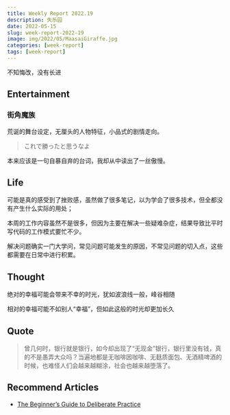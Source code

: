 ```yaml
---
title: Weekly Report 2022.19
description: 失乐园
date: 2022-05-15
slug: week-report-2022-19
image: img/2022/05/MaasaiGiraffe.jpg
categories: [week-report]
tags: [week-report]
---
```


不知悔改，没有长进

## Entertainment

### 街角魔族

荒诞的舞台设定，无厘头的人物特征，小品式的剧情走向。

> これで勝ったと思うなよ

本来应该是一句自暴自弃的台词，我却从中读出了一丝傲慢。

## Life

可能是真的感受到了挫败感，虽然做了很多笔记，以为学会了很多技术，但全都没有产生什么实际的用处；

本周的工作内容虽然不是很多，但因为主要在解决一些疑难杂症，结果导致比平时写代码的工作模式要忙不少。

解决问题确实一门大学问，常见问题可能发生的原因，不常见问题的切入点，这些都需要在日常中进行积累。

## Thought

绝对的幸福可能会带来不幸的时光，犹如波浪线一般，峰谷相随

相对的幸福可能不如别人“幸福”，但如此这般的时光却更加长久

## Quote

> 曾几何时，银行就是银行，如今却出现了“无现金”银行，银行里没有钱，真的不是愚弄大众吗？当遍地都是无咖啡因咖啡、无麸质面包、无酒精啤酒的时候，也难怪人们会越来越糊涂，社会也越来越堕落了。

## Recommend Articles

- [The Beginner’s Guide to Deliberate Practice](https://jamesclear.com/beginners-guide-deliberate-practice)
